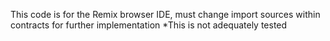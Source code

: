 This code is for the Remix browser IDE, must change import sources within contracts for further implementation
*This is not adequately tested
